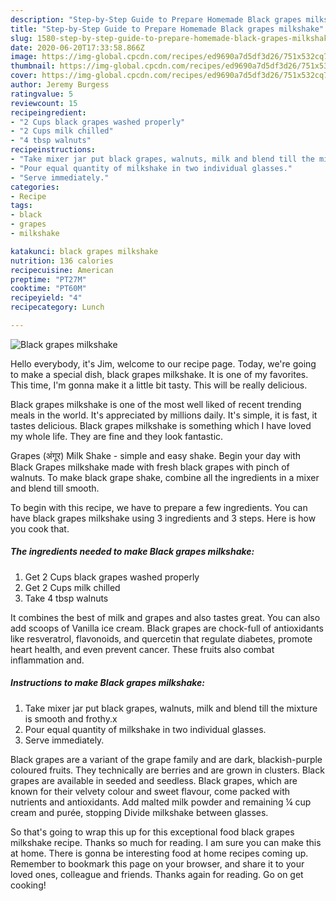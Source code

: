 ```yaml
---
description: "Step-by-Step Guide to Prepare Homemade Black grapes milkshake"
title: "Step-by-Step Guide to Prepare Homemade Black grapes milkshake"
slug: 1580-step-by-step-guide-to-prepare-homemade-black-grapes-milkshake
date: 2020-06-20T17:33:58.866Z
image: https://img-global.cpcdn.com/recipes/ed9690a7d5df3d26/751x532cq70/black-grapes-milkshake-recipe-main-photo.jpg
thumbnail: https://img-global.cpcdn.com/recipes/ed9690a7d5df3d26/751x532cq70/black-grapes-milkshake-recipe-main-photo.jpg
cover: https://img-global.cpcdn.com/recipes/ed9690a7d5df3d26/751x532cq70/black-grapes-milkshake-recipe-main-photo.jpg
author: Jeremy Burgess
ratingvalue: 5
reviewcount: 15
recipeingredient:
- "2 Cups black grapes washed properly"
- "2 Cups milk chilled"
- "4 tbsp walnuts"
recipeinstructions:
- "Take mixer jar put black grapes, walnuts, milk and blend till the mixture is smooth and frothy.x"
- "Pour equal quantity of milkshake in two individual glasses."
- "Serve immediately."
categories:
- Recipe
tags:
- black
- grapes
- milkshake

katakunci: black grapes milkshake 
nutrition: 136 calories
recipecuisine: American
preptime: "PT27M"
cooktime: "PT60M"
recipeyield: "4"
recipecategory: Lunch

---
```



![Black grapes milkshake](https://img-global.cpcdn.com/recipes/ed9690a7d5df3d26/751x532cq70/black-grapes-milkshake-recipe-main-photo.jpg)

Hello everybody, it's Jim, welcome to our recipe page. Today, we're going to make a special dish, black grapes milkshake. It is one of my favorites. This time, I'm gonna make it a little bit tasty. This will be really delicious.

Black grapes milkshake is one of the most well liked of recent trending meals in the world. It's appreciated by millions daily. It's simple, it is fast, it tastes delicious. Black grapes milkshake is something which I have loved my whole life. They are fine and they look fantastic.

Grapes (अंगूर) Milk Shake - simple and easy shake. Begin your day with Black Grapes milkshake made with fresh black grapes with pinch of walnuts. To make black grape shake, combine all the ingredients in a mixer and blend till smooth.


To begin with this recipe, we have to prepare a few ingredients. You can have black grapes milkshake using 3 ingredients and 3 steps. Here is how you cook that.

<!--inarticleads1-->

##### The ingredients needed to make Black grapes milkshake:

1. Get 2 Cups black grapes washed properly
1. Get 2 Cups milk chilled
1. Take 4 tbsp walnuts


It combines the best of milk and grapes and also tastes great. You can also add scoops of Vanilla ice cream. Black grapes are chock-full of antioxidants like resveratrol, flavonoids, and quercetin that regulate diabetes, promote heart health, and even prevent cancer. These fruits also combat inflammation and. 

<!--inarticleads2-->

##### Instructions to make Black grapes milkshake:

1. Take mixer jar put black grapes, walnuts, milk and blend till the mixture is smooth and frothy.x
1. Pour equal quantity of milkshake in two individual glasses.
1. Serve immediately.


Black grapes are a variant of the grape family and are dark, blackish-purple coloured fruits. They technically are berries and are grown in clusters. Black grapes are available in seeded and seedless. Black grapes, which are known for their velvety colour and sweet flavour, come packed with nutrients and antioxidants. Add malted milk powder and remaining ¼ cup cream and purée, stopping Divide milkshake between glasses. 

So that's going to wrap this up for this exceptional food black grapes milkshake recipe. Thanks so much for reading. I am sure you can make this at home. There is gonna be interesting food at home recipes coming up. Remember to bookmark this page on your browser, and share it to your loved ones, colleague and friends. Thanks again for reading. Go on get cooking!
